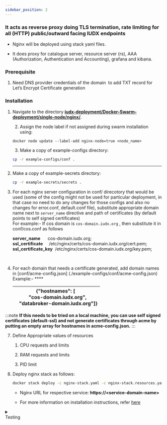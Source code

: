 ```yaml
---
sidebar_position: 2
---
```




### It acts as reverse proxy doing TLS termination, rate limiting for all (HTTP) public/outward facing IUDX endpoints

   - Nginx will be deployed using stack yaml files.

   - It does proxy for catalogue server, resource server (rs), AAA (Authorization, Authentication and Accounting), grafana and kibana.

### Prerequisite

1. Need DNS provider credentials of the domain  to add TXT record for  Let’s Encrypt Certificate generation

### Installation

1. Navigate to the directory **[iudx-deployment/Docker-Swarm-deployment/single-node/nginx/](https://github.com/datakaveri/iudx-deployment/tree/master/Docker-Swarm-deployment/single-node/nginx)**.

  

   2. Assign the node label if not assigned during swarm installation using: 

   ```docker
   docker node update --label-add nginx-node=true <node_name> 
    ```
   

   3. Make a copy of example-configs directory:

    ```bash
    cp -r example-configs/conf . 
    ```

   ****
4. Make a copy of example-secrets directory:

   
    ```bash
   cp -r example-secrets/secrets . 

   ```

5. For each nginx server configuration in conf/ direcotory that would be used (some of the config might not be used for particular deployment, in that case no need to do any changes for those configs and also no changes for error.conf, default.conf file), substitute appropriate domain name next to `server_name` directive and path of certificates (by default points to self signed certificates)<br/> For example:- If cos domain is `cos-domain.iudx.org` , then substitute it in conf/cos.conf as follows

    <div class="boxBorder">

    **server_name**          &nbsp;&nbsp;&nbsp;&nbsp;cos-domain.iudx.org;<br/>
    **ssl_certificate**      &nbsp;&nbsp;&nbsp;&nbsp;/etc/nginx/certs/cos-domain.iudx.org/cert.pem;<br/>
    **ssl_certificate_key**  &nbsp;/etc/nginx/certs/cos-domain.iudx.org/key.pem; 
    </div>  
    <br/>
6. For each domain that needs a certificate generated, add domain names in \[conf/acme-config.json] (./example-configs/conf/acme-config.json) 
Example:-  ****

                                                                                  
   | {"hostnames": [ <br/>    "cos-domain.iudx.org",  <br/>   "databroker-domain.iudx.org"]} |
    | ------------------------------------------------------------------------------ |


   

:::note
**If this needs to be tried on a local machine, you can use self signed certificates (default-ssl) and not generate certificates through acme by putting an empty array for hostnames in acme-config.json.**
:::

7. Define Appropriate values of resources 

      1. CPU requests and limits

      2. RAM requests and limits

      3. PID limit



8. Deploy nginx stack as follows: 

    ```bash  
    docker stack deploy -c nginx-stack.yaml -c nginx-stack.resources.yaml nginx-stack 
    ```
    - Nginx URL for respective service: **https://<service-domain-name\>**

    - For more information on installation instructions, refer [here](https://github.com/datakaveri/iudx-deployment/tree/4.5.0/Docker-Swarm-deployment/single-node/nginx)

<details>
<summary><div class="test_color">Testing</div></summary>

#### To check if the nginx stacks are deployed and running use command:
```bash
docker stack ps nginx 
```
#### You can check any endpoint that the nginx handles. If the application server isn’t deployed then it throws an error of <div class="txt_color">`502: Bad Gateway`</div>
```bash
curl https://<api-serverdomain>/apis 
```
#### To check certificates are generated for all requested domains:
- Exec inside the nginx-acme container:

```bash
docker exec -it <nginx-container-id> /bin/bash
```
- Check cert status:
```bash
acme.sh –list
```
</details>